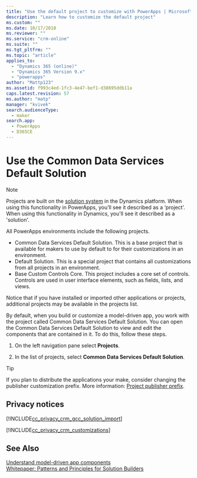 ```yaml
---
title: "Use the default project to customize with PowerApps | MicrosoftDocs"
description: "Learn how to customize the default project"
ms.custom: ""
ms.date: 10/17/2018
ms.reviewer: ""
ms.service: "crm-online"
ms.suite: ""
ms.tgt_pltfrm: ""
ms.topic: "article"
applies_to: 
  - "Dynamics 365 (online)"
  - "Dynamics 365 Version 9.x"
  - "powerapps"
author: "Mattp123"
ms.assetid: f993c4ed-1fc3-4e47-bef1-d38695ddb11a
caps.latest.revision: 57
ms.author: "matp"
manager: "kvivek"
search.audienceType: 
  - maker
search.app: 
  - PowerApps
  - D365CE
---
```


# Use the Common Data Services Default Solution  

> [!NOTE]
>  Projects are built on the [solution system](https://docs.microsoft.com/dynamics365/customer-engagement/developer/introduction-solutions) in the Dynamics platform. When using this functionality in PowerApps, you’ll see it described as a ‘project'. When using this functionality in Dynamics, you'll see it described as a 'solution'. 
  
 All PowerApps environments include the following projects.
-	Common Data Services Default Solution. This is a base project that is available for makers to use by default to for their customizations in an environment.
-	Default Solution. This is a special project that contains all customizations from all projects in an environment. 
-	Base Custom Controls Core. This project includes a core set of controls. Controls are used in user interface elements, such as fields, lists, and views. 

Notice that if you have installed or imported other applications or projects, additional projects may be available in the projects list. 

By default,  when you build or customize a model-driven app, you work with the project called Common Data Services Default Solution. You can open the Common Data Services Default Solution to view and edit the components that are contained in it. To do this, follow these steps.
 
1.  On the left navigation pane select **Projects**.

2.  In the list of projects, select **Common Data Services Default Solution**.
  
> [!TIP]
>  If you plan to distribute the applications your make, consider changing the publisher customization prefix. More information: [Project publisher prefix](change-solution-publisher-prefix.md).  
  
<a name="BKMK_PrivacyNotice"></a>   

## Privacy notices  
 [!INCLUDE[cc_privacy_crm_gcc_solution_import](../../includes/cc-privacy-crm-gcc-solution-import.md)]  
  
 [!INCLUDE[cc_privacy_crm_customizations](../../includes/cc-privacy-crm-customizations.md)]  
  
## See Also  
[Understand model-driven app components](../model-driven-apps/model-driven-app-components.md)
 <br/>
 [Whitepaper: Patterns and Principles for Solution Builders](http://go.microsoft.com/fwlink/p/?LinkID=533946)
